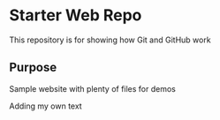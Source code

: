 # Starter Web Repo

This repository is for showing how Git and GitHub work

## Purpose

Sample website with plenty of files for demos

Adding my own text